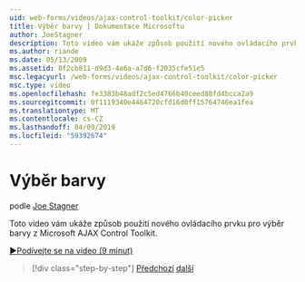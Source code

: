 ```yaml
---
uid: web-forms/videos/ajax-control-toolkit/color-picker
title: Výběr barvy | Dokumentace Microsoftu
author: JoeStagner
description: Toto video vám ukáže způsob použití nového ovládacího prvku pro výběr barvy z Microsoft AJAX Control Toolkit.
ms.author: riande
ms.date: 05/13/2009
ms.assetid: 8f2cb811-d9d3-4a6a-a7d6-f2035cfe51e5
msc.legacyurl: /web-forms/videos/ajax-control-toolkit/color-picker
msc.type: video
ms.openlocfilehash: fe3383b48adf2c5ed4766b40ceed80fd4bcca2a9
ms.sourcegitcommit: 0f1119340e4464720cfd16d0ff15764746ea1fea
ms.translationtype: MT
ms.contentlocale: cs-CZ
ms.lasthandoff: 04/09/2019
ms.locfileid: "59392674"
---
```

# <a name="color-picker"></a>Výběr barvy

podle [Joe Stagner](https://github.com/JoeStagner)

Toto video vám ukáže způsob použití nového ovládacího prvku pro výběr barvy z Microsoft AJAX Control Toolkit.

[&#9654;Podívejte se na video (9 minut)](https://channel9.msdn.com/Blogs/ASP-NET-Site-Videos/color-picker)

> [!div class="step-by-step"]
> [Předchozí](control-extenders.md)
> [další](combo-box.md)
